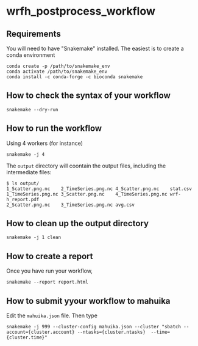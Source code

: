 # wrfh_postprocess_workflow

## Requirements

You will need to have "Snakemake" installed. The easiest is to create a conda environment
```
conda create -p /path/to/snakemake_env
conda activate /path/to/snakemake_env
conda install -c conda-forge -c bioconda snakemake
```

## How to check the syntax of your workflow

```
snakemake --dry-run
```

## How to run the workflow

Using 4 workers (for instance)
```
snakemake -j 4
```

The `output` directory will coontain the output files, including the intermediate files:
```
$ ls output/
1_Scatter.png.nc	2_TimeSeries.png.nc	4_Scatter.png.nc	stat.csv
1_TimeSeries.png.nc	3_Scatter.png.nc	4_TimeSeries.png.nc	wrf-h_report.pdf
2_Scatter.png.nc	3_TimeSeries.png.nc	avg.csv
```

## How to clean up the output directory

```
snakemake -j 1 clean
```

## How to create a report

Once you have run your workflow,
```
snakemake --report report.html
```

## How to submit yyour workflow to mahuika

Edit the `mahuika.json` file. Then type
```
snakemake -j 999 --cluster-config mahuika.json --cluster "sbatch --account={cluster.account} --ntasks={cluster.ntasks}  --time={cluster.time}"
```

